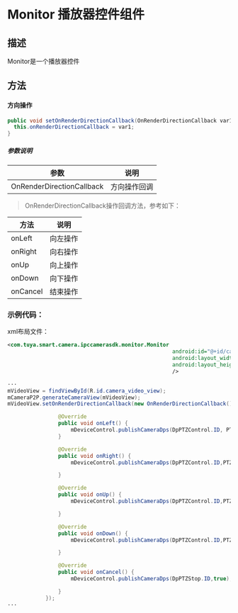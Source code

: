 # Monitor 播放器控件组件



## 描述

Monitor是一个播放器控件



## 方法



#### 方向操作

```java
public void setOnRenderDirectionCallback(OnRenderDirectionCallback var1) {
  this.onRenderDirectionCallback = var1;
}
```

##### 参数说明

| 参数                      | 说明         |
| ------------------------- | ------------ |
| OnRenderDirectionCallback | 方向操作回调 |

> OnRenderDirectionCallback操作回调方法，参考如下：

| 方法     | 说明     |
| -------- | -------- |
| onLeft   | 向左操作 |
| onRight  | 向右操作 |
| onUp     | 向上操作 |
| onDown   | 向下操作 |
| onCancel | 结束操作 |

### 示例代码：

xml布局文件：

```xml
<com.tuya.smart.camera.ipccamerasdk.monitor.Monitor
                                                    android:id="@+id/camera_video_view"
                                                    android:layout_width="match_parent"
                                                    android:layout_height="match_parent"
                                                    />

```

```java
···
mVideoView = findViewById(R.id.camera_video_view);
mCameraP2P.generateCameraView(mVideoView);
mVideoView.setOnRenderDirectionCallback(new OnRenderDirectionCallback() {

                @Override
                public void onLeft() {
                    mDeviceControl.publishCameraDps(DpPTZControl.ID, PTZDirection.LEFT.getDpValue());
                }

                @Override
                public void onRight() {
                    mDeviceControl.publishCameraDps(DpPTZControl.ID,PTZDirection.RIGHT.getDpValue());

                }

                @Override
                public void onUp() {
                    mDeviceControl.publishCameraDps(DpPTZControl.ID,PTZDirection.UP.getDpValue());

                }

                @Override
                public void onDown() {
                    mDeviceControl.publishCameraDps(DpPTZControl.ID,PTZDirection.DOWN.getDpValue());

                }

                @Override
                public void onCancel() {
                    mDeviceControl.publishCameraDps(DpPTZStop.ID,true);

                }
            });
···
```



